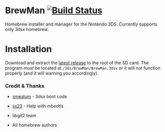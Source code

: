 # BrewMan [![Build Status](https://travis-ci.org/Repo3DS/BrewMan.png?branch=master)](https://travis-ci.org/Repo3DS/BrewMan)

Homebrew installer and manager for the Nintendo 3DS. Currently supports only 3dsx homebrew.

# Installation

Download and extract the [latest release](releases/latest) to the root of the SD card. The program *must* be located at `/3ds/BrewMan/BrewMan.3dsx` or it will not function properly (and it will warning you accordingly).

### Credit & Thanks

- [smealum](https://github.com/smealum) - 3dsx boot code

- [ss23](https://github.com/ss23) - Help with mbedtls

- libgit2 team

- All homebrew authors